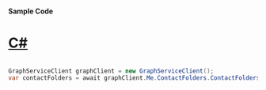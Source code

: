 #### Sample Code
# [C#](#tab/Csharp)

```C#

GraphServiceClient graphClient = new GraphServiceClient();
var contactFolders = await graphClient.Me.ContactFolders.ContactFolders.Request().GetAsync();

```